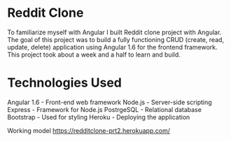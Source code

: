 # Reddit Clone

To familiarize myself with Angular I built Reddit clone project with Angular. The goal of this project was to build a fully functioning CRUD (create, read, update, delete) application using Angular 1.6 for the frontend framework. This project took about a week and a half to learn and build. 

# Technologies Used

Angular 1.6 - Front-end web framework
Node.js - Server-side scripting
Express - Framework for Node.js
PostrgeSQL - Relational database
Bootstrap - Used for styling
Heroku - Deploying the application

Working model https://redditclone-prt2.herokuapp.com/
